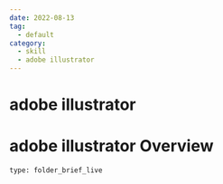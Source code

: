 ```yaml
---
date: 2022-08-13
tag:
  - default
category:
  - skill
  - adobe illustrator
---
```


# adobe illustrator
# adobe illustrator Overview
 
```ccard
type: folder_brief_live
```
 
